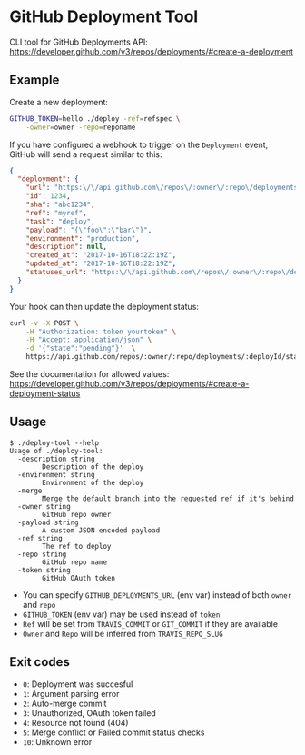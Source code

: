 GitHub Deployment Tool
======================

CLI tool for GitHub Deployments API:
https://developer.github.com/v3/repos/deployments/#create-a-deployment

## Example

Create a new deployment:
```sh
GITHUB_TOKEN=hello ./deploy -ref=refspec \
    -owner=owner -repo=reponame
```

If you have configured a webhook to trigger on the `Deployment` event,
GitHub will send a request similar to this:

```json
{
  "deployment": {
    "url": "https:\/\/api.github.com\/repos\/:owner\/:repo\/deployments\/:id",
    "id": 1234,
    "sha": "abc1234",
    "ref": "myref",
    "task": "deploy",
    "payload": "{\"foo\":\"bar\"}",
    "environment": "production",
    "description": null,
    "created_at": "2017-10-16T18:22:19Z",
    "updated_at": "2017-10-16T18:22:19Z",
    "statuses_url": "https:\/\/api.github.com\/repos\/:owner\/:repo\/deployments\/:id\/statuses"
  }
}
```

Your hook can then update the deployment status:

```sh
curl -v -X POST \
    -H "Authorization: token yourtoken" \
    -H "Accept: application/json" \
    -d '{"state":"pending"}'  \
    https://api.github.com/repos/:owner/:repo/deployments/:deployId/statuses
```

See the documentation for allowed values:
https://developer.github.com/v3/repos/deployments/#create-a-deployment-status

## Usage

```
$ ./deploy-tool --help
Usage of ./deploy-tool:
  -description string
    	Description of the deploy
  -environment string
    	Environment of the deploy
  -merge
    	Merge the default branch into the requested ref if it's behind
  -owner string
    	GitHub repo owner
  -payload string
    	A custom JSON encoded payload
  -ref string
    	The ref to deploy
  -repo string
    	GitHub repo name
  -token string
    	GitHub OAuth token
```

* You can specify `GITHUB_DEPLOYMENTS_URL` (env var) instead of both `owner` and `repo`
* `GITHUB_TOKEN` (env var) may be used instead of `token`
* `Ref` will be set from `TRAVIS_COMMIT` or `GIT_COMMIT` if they are available
* `Owner` and `Repo` will be inferred from `TRAVIS_REPO_SLUG`

## Exit codes

- `0`: Deployment was succesful
- `1`: Argument parsing error
- `2`: Auto-merge commit
- `3`: Unauthorized, OAuth token failed
- `4`: Resource not found (404)
- `5`: Merge conflict or Failed commit status checks
- `10`: Unknown error